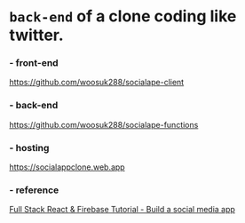 # `back-end` of a clone coding like twitter.

### - front-end

https://github.com/woosuk288/socialape-client

### - back-end

https://github.com/woosuk288/socialape-functions

### - hosting

https://socialappclone.web.app

### - reference

[Full Stack React & Firebase Tutorial - Build a social media app](https://www.youtube.com/watch?v=m_u6P5k0vP0&ab_channel=freeCodeCamp.org)
